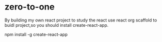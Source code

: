 # zero-to-one
By building my own react project to study the react
use react org scaffold to buidl project,so you should install create-react-app.

npm install -g create-react-app
